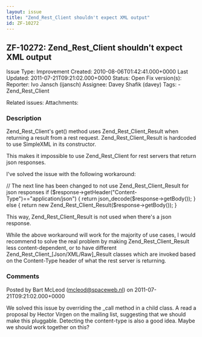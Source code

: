 ```yaml
---
layout: issue
title: "Zend_Rest_Client shouldn't expect XML output"
id: ZF-10272
---
```


ZF-10272: Zend\_Rest\_Client shouldn't expect XML output
--------------------------------------------------------

 Issue Type: Improvement Created: 2010-08-06T01:42:41.000+0000 Last Updated: 2011-07-21T09:21:02.000+0000 Status: Open Fix version(s): 
 Reporter:  Ivo Jansch (ijansch)  Assignee:  Davey Shafik (davey)  Tags: - Zend\_Rest\_Client
 
 Related issues: 
 Attachments: 
### Description

Zend\_Rest\_Client's get() method uses Zend\_Rest\_Client\_Result when returning a result from a rest request. Zend\_Rest\_Client\_Result is hardcoded to use SimpleXML in its constructor.

This makes it impossible to use Zend\_Rest\_Client for rest servers that return json responses.

I've solved the issue with the following workaround:

// The next line has been changed to not use Zend\_Rest\_Client\_Result for json responses if ($response->getHeader("Content-Type")=="application/json") { return json\_decode($response->getBody()); } else { return new Zend\_Rest\_Client\_Result($response->getBody()); }

This way, Zend\_Rest\_Client\_Result is not used when there's a json response.

While the above workaround will work for the majority of use cases, I would recommend to solve the real problem by making Zend\_Rest\_Client\_Result less content-dependent, or to have different Zend\_Rest\_Client\_[Json/XML/Raw]\_Result classes which are invoked based on the Content-Type header of what the rest server is returning.

 

 

### Comments

Posted by Bart McLeod (mcleod@spaceweb.nl) on 2011-07-21T09:21:02.000+0000

We solved this issue by overriding the \_call method in a child class. A read a proposal by Hector Virgen on the mailing list, suggesting that we should make this pluggable. Detecting the content-type is also a good idea. Maybe we should work together on this?

 

 